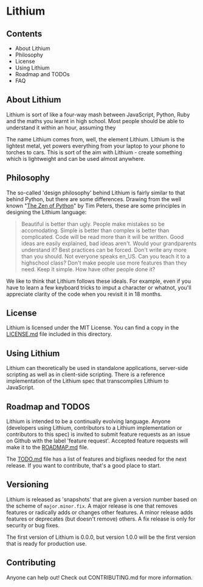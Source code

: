 Lithium
=======

Contents
--------

*   About Lithium
*   Philosophy
*   License
*   Using Lithium
*   Roadmap and TODOs
*   FAQ

About Lithium
-------------

Lithium is sort of like a four-way mash between JavaScript, Python, Ruby and the maths you learnt in high school. Most people should be able to understand it within an hour, assuming they 

The name Lithium comes from, well, the element Lithium. Lithium is the lightest metal, yet powers everything from your laptop to your phone to torches to cars. This is sort of the aim with Lithium - create something which is lightweight and can be used almost anywhere.

Philosophy
----------

The so-called 'design philosophy' behind Lithium is fairly similar to that behind Python, but there are some differences. Drawing from the well known "[The Zen of Python](http://www.python.org/dev/peps/pep-0020/)" by Tim Peters, these are some principles in designing the Lithium language:

> Beautiful is better than ugly.
> People make mistakes so be accomodating.
> Simple is better than complex is better than complicated.
> Code will be read more than it will be written.
> Good ideas are easily explained, bad ideas aren't.
> Would your grandparents understand it?
> Best practices can be forced.
> Don't write any more than you should.
> Not everyone speaks en_US.
> Can you teach it to a highschool class?
> Don't make people use more features than they need.
> Keep it simple.
> How have other people done it?

We like to think that Lithium follows these ideals. For example, even if you have to learn a few keyboard tricks to imput a character or whatnot, you'll appreciate clarity of the code when you revisit it in 18 months.

License
-------

Lithium is licensed under the MIT License. You can find a copy in the [LICENSE.md](LICENSE.md) file included in this directory.


Using Lithium
-------------

Lithium can theoretically be used in standalone applications, server-side scripting as well as in client-side scripting. There is a reference implementation of the Lithium spec that transcompiles Lithium to JavaScript.

Roadmap and TODOS
-----------------

Lithium is intended to be a continually evolving language. Anyone (developers using Lithium, contributors to a Lithium implementation or contributors to this spec) is invited to submit feature requests as an issue on Github with the label 'feature request'. Accepted feature requests will make it to the [ROADMAP.md](ROADMAP.md) file.

The [TODO.md](TODO.md) file has a list of features and bigfixes needed for the next release. If you want to contribute, that's a good place to start.

Versioning
----------

Lithium is released as 'snapshots' that are given a version number based on the scheme of `major.minor.fix`. A major release is one that removes features or radically adds or changes other features. A minor release adds features or deprecates (but doesn't remove) others. A fix release is only for security or bug fixes.

The first version of Lithium is 0.0.0, but version 1.0.0 will be the first version that is ready for production use.

Contributing
------------

Anyone can help out! Check out CONTRIBUTING.md for more information.